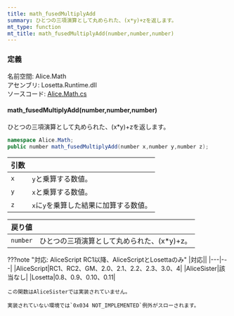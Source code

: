 ```yaml
---
title: math_fusedMultiplyAdd
summary: ひとつの三項演算として丸められた、(x*y)+zを返します。
mt_type: function
mt_title: math_fusedMultiplyAdd(number,number,number)
---
```


### 定義
名前空間: Alice.Math<br/>
アセンブリ: Losetta.Runtime.dll<br/>
ソースコード: [Alice.Math.cs](https://github.com/WSOFT-Project/Losetta/blob/master/Losetta.Runtime/Alice.Math.cs)

#### math_fusedMultiplyAdd(number,number,number)

ひとつの三項演算として丸められた、(x*y)+zを返します。

```cs title="AliceScript"
namespace Alice.Math;
public number math_fusedMultiplyAdd(number x,number y,number z);
```

|引数| |
|-|-|
|`x`|`y`と乗算する数値。|
|`y`|`x`と乗算する数値。|
|`z`|`x`に`y`を乗算した結果に加算する数値。|

|戻り値| |
|-|-|
|`number`|ひとつの三項演算として丸められた、(x*y)+z。|

???note "対応: AliceScript RC1以降、AliceScriptとLosettaのみ"
    |対応||
    |---|---|
    |AliceScript|RC1、RC2、GM、2.0、2.1、2.2、2.3、3.0、4|
    |AliceSister|該当なし|
    |Losetta|0.8、0.9、0.10、0.11|

    この関数はAliceSisterでは実装されていません。

    実装されていない環境では`0x034 NOT_IMPLEMENTED`例外がスローされます。
